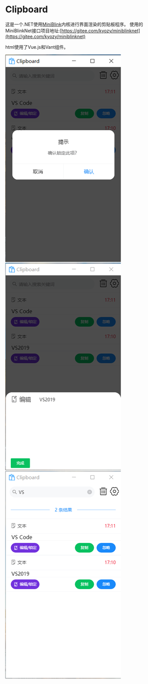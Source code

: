 # Clipboard
 这是一个.NET使用[MiniBlink](https://github.com/weolar/miniblink49)内核进行界面渲染的剪贴板程序。
 使用的MiniBlinkNet接口项目地址:[https://gitee.com/kyozy/miniblinknet](https://gitee.com/kyozy/miniblinknet)

 html使用了Vue.js和Vant组件。

 ![image](https://github.com/pinepalm/Clipboard/raw/master/ScreenShot1.png)
 ![image](https://github.com/pinepalm/Clipboard/raw/master/ScreenShot2.png)
 ![image](https://github.com/pinepalm/Clipboard/raw/master/ScreenShot3.png)